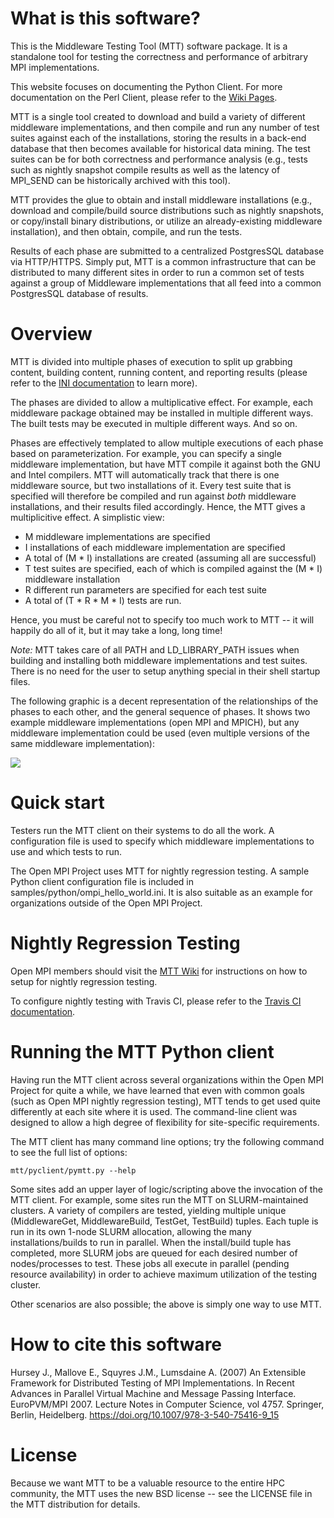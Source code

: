 # What is this software?
This is the Middleware Testing Tool (MTT) software package.  It is a standalone tool for testing the correctness and performance of arbitrary MPI implementations.

This website focuses on documenting the Python Client. For more documentation on the Perl Client, please refer to the [Wiki Pages](https://github.com/open-mpi/mtt/wiki/MTTOverview). 

MTT is a single tool created to download and build a variety of different middleware implementations, and then compile and run any number of test suites against each of the installations, storing the results in a back-end database that then becomes available for
historical data mining.  The test suites can be for both correctness and performance analysis (e.g., tests such as nightly snapshot compile results as well as the latency of MPI_SEND can be historically archived with this tool).

MTT provides the glue to obtain and install middleware installations (e.g., download and compile/build source distributions such as nightly snapshots, or copy/install binary distributions, or utilize an already-existing middleware installation), and then obtain, compile, and run the tests.  

Results of each phase are submitted to a centralized PostgresSQL database via HTTP/HTTPS.  Simply put, MTT is a common infrastructure that can be distributed to many different sites in
order to run a common set of tests against a group of Middleware implementations that all feed into a common PostgresSQL database of results.

# Overview

MTT is divided into multiple phases of execution to split up grabbing content, building content, running content, and reporting results (please refer to the [INI documentation](/mtt/docs/ini_docs.html) to learn more).

The phases are divided to allow a multiplicative effect.  For example, each middleware package obtained may be installed in multiple different ways.  The built tests may be executed in multiple different ways. And so on.

Phases are effectively templated to allow multiple executions of each phase based on parameterization. For example, you can specify a single middleware implementation, but have MTT compile it against both the GNU and Intel compilers. MTT will automatically track that there is one middleware source, but two installations of it. Every test suite that is specified will therefore be compiled and run against _both_ middleware installations, and their results filed accordingly. Hence, the MTT gives a multiplicitive effect. A simplistic view:
-   M middleware implementations are specified
-   I installations of each middleware implementation are specified
-   A total of (M * I) installations are created (assuming all are successful)
-   T test suites are specified, each of which is compiled against the (M * I) middleware installation
-   R different run parameters are specified for each test suite
-   A total of (T * R * M * I) tests are run.

Hence, you must be careful not to specify too much work to MTT -- it will happily do all of it, but it may take a long, long time!

*Note:* MTT takes care of all PATH and LD_LIBRARY_PATH issues when building and installing both middleware implementations and test suites. There is no need for the user to setup anything special in their shell startup files.

The following graphic is a decent representation of the relationships of the phases to each other, and the general sequence of phases. It shows two example middleware implementations (open MPI and MPICH), but any middleware implementation could be used (even multiple versions of the same middleware implementation):

![](/mtt/assets/images/mtt-functional.png)

# Quick start
Testers run the MTT client on their systems to do all the work.  A configuration file is used to specify which middleware implementations to use and which tests to run.  

The Open MPI Project uses MTT for nightly regression testing.  A sample Python client configuration file is included in samples/python/ompi_hello_world.ini.  It is also suitable as an example for organizations outside of the Open MPI Project.

# Nightly Regression Testing
Open MPI members should visit the [MTT Wiki](https://github.com/open-mpi/mtt/wiki/OMPITesting) for instructions on how to setup for nightly regression testing.

To configure nightly testing with Travis CI, please refer to the [Travis CI documentation](/mtt/pages/travis.html).

# Running the MTT Python client

Having run the MTT client across several organizations within the Open MPI Project for quite a while, we have learned that even with common goals (such as Open MPI nightly regression testing), MTT tends to get used quite differently at each site where it is used.  The
command-line client was designed to allow a high degree of flexibility for site-specific requirements.

The MTT client has many command line options; try the following command to see the full list of options:

```mtt/pyclient/pymtt.py --help```

Some sites add an upper layer of logic/scripting above the invocation of the MTT client.  For example, some sites run the MTT on SLURM-maintained clusters.  A variety of compilers are tested, yielding multiple unique (MiddlewareGet, MiddlewareBuild, TestGet, TestBuild) tuples. Each tuple is run in its own 1-node SLURM allocation, allowing the many installations/builds to run in parallel.  When the install/build tuple has completed, more SLURM jobs are queued for  each desired number of nodes/processes to test.  These jobs all execute in parallel (pending resource availability) in order to achieve maximum utilization of the testing cluster.

Other scenarios are also possible; the above is simply one way to use MTT.

# How to cite this software

Hursey J., Mallove E., Squyres J.M., Lumsdaine A. (2007) An Extensible Framework for Distributed Testing of MPI Implementations. In Recent Advances in Parallel Virtual Machine and Message Passing Interface. EuroPVM/MPI 2007. Lecture Notes in Computer Science, vol 4757. Springer, Berlin, Heidelberg. https://doi.org/10.1007/978-3-540-75416-9_15

# License
Because we want MTT to be a valuable resource to the entire HPC community, the MTT uses the new BSD license -- see the LICENSE file in the MTT distribution for details.

